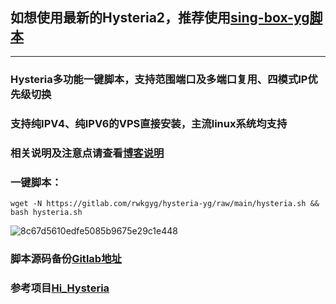 ## 如想使用最新的Hysteria2，推荐使用[sing-box-yg脚本](https://github.com/yonggekkk/sing-box-yg)

-------------------------------------------------------------

### Hysteria多功能一键脚本，支持范围端口及多端口复用、四模式IP优先级切换

### 支持纯IPV4、纯IPV6的VPS直接安装，主流linux系统均支持

### 相关说明及注意点请查看[博客说明](https://ygkkk.blogspot.com/2022/11/hysteria-yg-youtube.html)

### 一键脚本：
```
wget -N https://gitlab.com/rwkgyg/hysteria-yg/raw/main/hysteria.sh && bash hysteria.sh
```

![8c67d5610edfe5085b9675e29c1e448](https://user-images.githubusercontent.com/121604513/212786029-a156750f-d040-45bf-89f2-4ad565071b58.png)

### 脚本源码备份[Gitlab地址](https://gitlab.com/rwkgyg/hysteria-yg)
### 参考项目[Hi_Hysteria](https://github.com/emptysuns/Hi_Hysteria)

